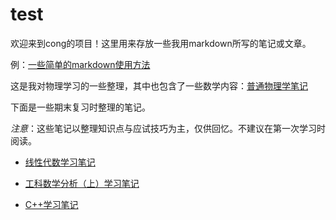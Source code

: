 # test
欢迎来到cong的项目！这里用来存放一些我用markdown所写的笔记或文章。

例：[一些简单的markdown使用方法](test1.md)

这是我对物理学习的一些整理，其中也包含了一些数学内容：[普通物理学笔记](physics1/index.html)

下面是一些期末复习时整理的笔记。

*注意*：这些笔记以整理知识点与应试技巧为主，仅供回忆。不建议在第一次学习时阅读。

+ [线性代数学习笔记](Linear_Algebra/Index.html)

+ [工科数学分析（上）学习笔记](analysis1/Index.html)

+ [C++学习笔记](cpp/index.html)
